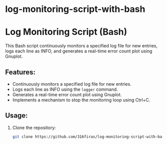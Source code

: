 # log-monitoring-script-with-bash
# Log Monitoring Script (Bash)

This Bash script continuously monitors a specified log file for new entries, logs each line as INFO, and generates a real-time error count plot using Gnuplot.

## Features:
- Continuously monitors a specified log file for new entries.
- Logs each line as INFO using the `logger` command.
- Generates a real-time error count plot using Gnuplot.
- Implements a mechanism to stop the monitoring loop using Ctrl+C.

## Usage:
1. Clone the repository:
   ```bash
   git clone https://github.com/316firas/log-monitoring-script-with-bash.git
